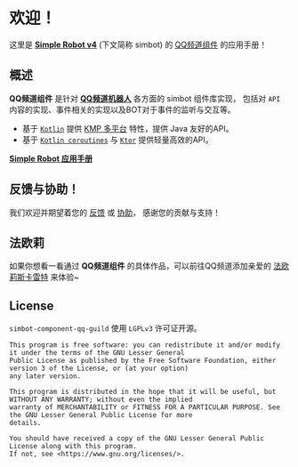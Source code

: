 # 欢迎！

这里是
[**Simple Robot v4**](https://github.com/simple-robot/simpler-robot/tree/v4-dev) (下文简称 simbot)
的 
[QQ频道组件](https://github.com/simple-robot/simbot-component-qq-guild/) 
的应用手册！

## 概述

**QQ频道组件** 是针对
[**QQ频道机器人**](https://bot.q.qq.com/wiki/develop/api/)
各方面的 simbot 组件库实现，
包括对 `API` 内容的实现、事件相关的实现以及BOT对于事件的监听与交互等。

- 基于 [`Kotlin`](https://kotlinlang.org/) 提供 [KMP 多平台](https://kotlinlang.org/docs/multiplatform.html) 特性，提供 Java 友好的API。
- 基于 [`Kotlin coroutines`](https://github.com/Kotlin/kotlinx.coroutines) 与 [`Ktor`](https://ktor.io/) 提供轻量高效的API。

<note title="了解simbot">

[**Simple Robot 应用手册**](https://simbot.forte.love)

</note>

## 反馈与协助！

我们欢迎并期望着您的 
[反馈](https://github.com/simple-robot/simbot-component-qq-guild/issues)
或
[协助](https://github.com/simple-robot/simbot-component-qq-guild/pulls)，
感谢您的贡献与支持！

## 法欧莉

如果你想看一看通过 **QQ频道组件** 的具体作品，可以前往QQ频道添加亲爱的 [法欧莉斯卡雷特](https://qun.qq.com/qunpro/robot/share?robot_appid=101986850) 来体验~


## License

`simbot-component-qq-guild` 使用 `LGPLv3` 许可证开源。

```
This program is free software: you can redistribute it and/or modify it under the terms of the GNU Lesser General 
Public License as published by the Free Software Foundation, either version 3 of the License, or (at your option) 
any later version.

This program is distributed in the hope that it will be useful, but WITHOUT ANY WARRANTY; without even the implied 
warranty of MERCHANTABILITY or FITNESS FOR A PARTICULAR PURPOSE. See the GNU Lesser General Public License for more 
details.

You should have received a copy of the GNU Lesser General Public License along with this program. 
If not, see <https://www.gnu.org/licenses/>.
```
